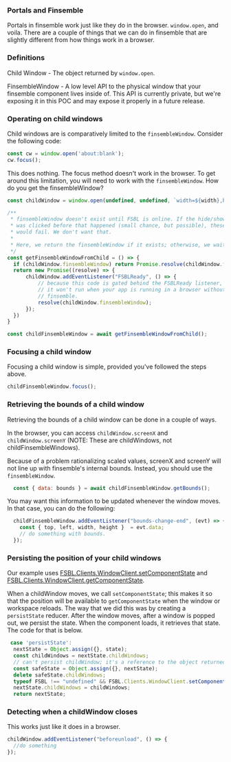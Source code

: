 ### Portals and Finsemble

Portals in finsemble work just like they do in the browser. `window.open`, and voila. There are a couple of things that we can do in finsemble that are slightly different from how things work in a browser.

### Definitions
Child Window - The object returned by `window.open`.

FinsembleWindow - A low level API to the physical window that your finsemble component lives inside of. This API is currently private, but we're exposing it in this POC and may expose it properly in a future release.

### Operating on child windows
Child windows are is comparatively limited to the `finsembleWindow`. Consider the following code:

```javascript
const cw = window.open('about:blank');
cw.focus();
```

This does nothing. The focus method doesn't work in the browser. To get around this limitation, you will need to work with the `finsembleWindow`. How do you get the finsembleWindow?


```javascript
const childWindow = window.open(undefined, undefined, `width=${width},height=${height},top=${top},left=${left}`);

/**
 * finsembleWindow doesn't exist until FSBL is online. If the hide/show button
 * was clicked before that happened (small chance, but possible), these functions
 * would fail. We don't want that.
 *
 * Here, we return the finsembleWindow if it exists; otherwise, we wait.
 */
const getFinsembleWindowFromChild = () => {
  if (childWindow.finsembleWindow) return Promise.resolve(childWindow.finsembleWindow);
  return new Promise((resolve) => {
      childWindow.addEventListener("FSBLReady", () => {
          // because this code is gated behind the FSBLReady listener,
          // it won't run when your app is running in a browser without
          // finsemble.
          resolve(childWindow.finsembleWindow);
      });
  })
}

const childFinsembleWindow = await getFinsembleWindowFromChild();

```

### Focusing a child window

Focusing a child window is simple, provided you've followed the steps above.

```javascript
childFinsembleWindow.focus();
```

### Retrieving the bounds of a child window

Retrieving the bounds of a child window can be done in a couple of ways.

In the browser, you can access `childWindow.screenX` and `childWindow.screenY` (NOTE: These are childWindows, not childFinsembleWindows).

Because of a problem rationalizing scaled values, screenX and screenY will not line up with finsemble's internal bounds. Instead, you should use the `finsembleWindow`.

```javascript
  const { data: bounds } = await childFinsembleWindow.getBounds();
```

You may want this information to be updated whenever the window moves. In that case, you can do the following:

```javascript
  childFinsembleWindow.addEventListener("bounds-change-end", (evt) => {
    const { top, left, width, height }  = evt.data;
    // do something with bounds.
  });
```

### Persisting the position of your child windows
Our example uses [FSBL.Clients.WindowClient.setComponentState](https://documentation.chartiq.com/finsemble/WindowClient.html#setComponentState) and [FSBL.Clients.WindowClient.getComponentState](https://documentation.chartiq.com/finsemble/WindowClient.html#getComponentState).

When a childWindow moves, we call `setComponentState`; this makes it so that the position will be available to `getComponentState` when the window or workspace reloads. The way that we did this was by creating a `persistState` reducer. After the window moves, after a window is popped out, we persist the state. When the component loads, it retrieves that state. The code for that is below.

```javascript
 case 'persistState':
  nextState = Object.assign({}, state);
  const childWindows = nextState.childWindows;
  // can't persist childWindow; it's a reference to the object returned by window.open
  const safeState = Object.assign({}, nextState);
  delete safeState.childWindows;
  typeof FSBL !== "undefined" && FSBL.Clients.WindowClient.setComponentState({ field: 'store', value: safeState });
  nextState.childWindows = childWindows;
  return nextState;
```

### Detecting when a childWindow closes
This works just like it does in a browser.

```javascript
childWindow.addEventListener("beforeunload", () => {
  //do something
});
```
